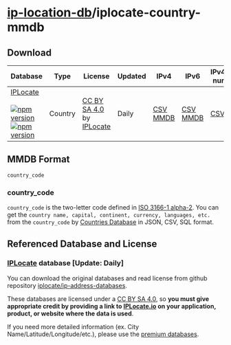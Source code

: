 # [ip-location-db](https://github.com/sapics/ip-location-db)/iplocate-country-mmdb

## Download

| Database | Type | License | Updated | IPv4 | IPv6 | IPv4-num | IPv6-num |
|---|---|---|---|---|---|---|---|
| [IPLocate](https://github.com/sapics/ip-location-db/tree/main/iplocate-country/)<br><br>[![npm version](https://img.shields.io/npm/v/@ip-location-db/iplocate-country?color=success&style=flat-square&label=CSV)](https://www.npmjs.com/package/@ip-location-db/iplocate-country)<br>[![npm version](https://img.shields.io/npm/v/@ip-location-db/iplocate-country-mmdb?color=success&style=flat-square&label=MMDB)](https://www.npmjs.com/package/@ip-location-db/iplocate-country-mmdb) | Country | [CC BY SA 4.0](https://creativecommons.org/licenses/by-sa/4.0/) by [IPLocate](https://www.iplocate.io/) | Daily | [CSV](https://cdn.jsdelivr.net/npm/@ip-location-db/iplocate-country/iplocate-country-ipv4.csv)<br>[MMDB](https://cdn.jsdelivr.net/npm/@ip-location-db/iplocate-country-mmdb/iplocate-country-ipv4.mmdb) | [CSV](https://cdn.jsdelivr.net/npm/@ip-location-db/iplocate-country/iplocate-country-ipv6.csv)<br>[MMDB](https://cdn.jsdelivr.net/npm/@ip-location-db/iplocate-country-mmdb/iplocate-country-ipv6.mmdb) | [CSV](https://cdn.jsdelivr.net/npm/@ip-location-db/iplocate-country/iplocate-country-ipv4-num.csv) | [CSV](https://cdn.jsdelivr.net/npm/@ip-location-db/iplocate-country/iplocate-country-ipv6-num.csv) |


## MMDB Format

```
country_code
```


### country_code

`country_code` is the two-letter code defined in [ISO 3166-1 alpha-2](https://wikipedia.org/wiki/ISO_3166-1_alpha-2).
You can get the `country name, capital, continent, currency, languages, etc.` from the `country_code` by [Countries Database](https://github.com/annexare/Countries) in JSON, CSV, SQL format.


## Referenced Database and License



### [IPLocate](https://www.iplocate.io/) database [Update: Daily]

You can download the original databases and read license from github repository [iplocate/ip-address-databases](https://github.com/iplocate/ip-address-databases).

These databases are licensed under a [CC BY SA 4.0](https://creativecommons.org/licenses/by-sa/4.0/), so **you must give appropriate credit by providing a link to [IPLocate.io](https://www.iplocate.io/) on your application, product, or website where the data is used**.

If you need more detailed information (ex. City Name/Latitude/Longitude/etc.), please use the [premium databases](https://www.iplocate.io/products/downloadable-databases).


